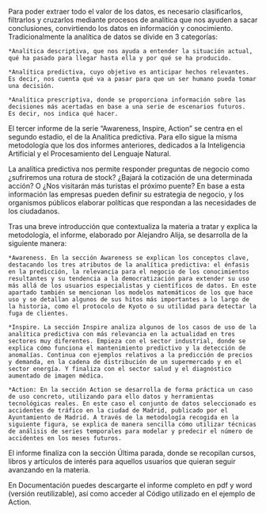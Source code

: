 Para poder extraer todo el valor de los datos, es necesario clasificarlos, filtrarlos y cruzarlos mediante procesos de analítica que nos ayuden a sacar conclusiones, convirtiendo los datos en información y conocimiento. Tradicionalmente la analítica de datos se divide en 3 categorías:

	*Analítica descriptiva, que nos ayuda a entender la situación actual, qué ha pasado para llegar hasta ella y por qué se ha producido.

	*Analítica predictiva, cuyo objetivo es anticipar hechos relevantes. Es decir, nos cuenta qué va a pasar para que un ser humano pueda tomar una decisión.

	*Analítica prescriptiva, donde se proporciona información sobre las decisiones más acertadas en base a una serie de escenarios futuros.  Es decir, nos indica qué hacer.

El tercer informe de la serie “Awareness, Inspire, Action” se centra en el segundo estadio, el de la Analítica predictiva. Para ello sigue la misma metodología que los dos informes anteriores, dedicados a la Inteligencia Artificial y el Procesamiento del Lenguaje Natural.

La analítica predictiva nos permite responder preguntas de negocio como ¿sufriremos una rotura de stock? ¿Bajará la cotización de una determinada acción? O ¿Nos visitarán más turistas el próximo puente? En base a esta información las empresas pueden definir su estrategia de negocio, y los organismos públicos elaborar políticas que respondan a las necesidades de los ciudadanos.

Tras una breve introducción que contextualiza la materia a tratar y explica la metodología, el informe, elaborado por Alejandro Alija, se desarrolla de la siguiente manera:

	*Awareness. En la sección Awareness se explican los conceptos clave, destacando los tres atributos de la analítica predictiva: el énfasis en la predicción, la relevancia para el negocio de los conocimientos resultantes y su tendencia a la democratización para extender su uso más allá de los usuarios especialistas y científicos de datos. En este apartado también se mencionan los modelos matemáticos de los que hace uso y se detallan algunos de sus hitos más importantes a lo largo de la historia, como el protocolo de Kyoto o su utilidad para detectar la fuga de clientes. 

	*Inspire. La sección Inspire analiza algunos de los casos de uso de la analítica predictiva con más relevancia en la actualidad en tres sectores muy diferentes. Empieza con el sector industrial, donde se explica cómo funciona el mantenimiento predictivo y la detección de anomalías. Continua con ejemplos relativos a la predicción de precios y demanda, en la cadena de distribución de un supermercado y en el sector energía. Y finaliza con el sector salud y el diagnóstico aumentado de imagen médica.

	*Action: En la sección Action se desarrolla de forma práctica un caso de uso concreto, utilizando para ello datos y herramientas tecnológicas reales. En este caso el conjunto de datos seleccionado es accidentes de tráfico en la ciudad de Madrid, publicado por el Ayuntamiento de Madrid. A través de la metodología recogida en la siguiente figura, se explica de manera sencilla cómo utilizar técnicas de análisis de series temporales para modelar y predecir el número de accidentes en los meses futuros.


El informe finaliza con la sección Última parada, donde se recopilan cursos, libros y artículos de interés para aquellos usuarios que quieran seguir avanzando en la materia.

En Documentación puedes descargarte el informe completo en pdf y word (versión reutilizable), así como acceder al Código utilizado en el ejemplo de Action.